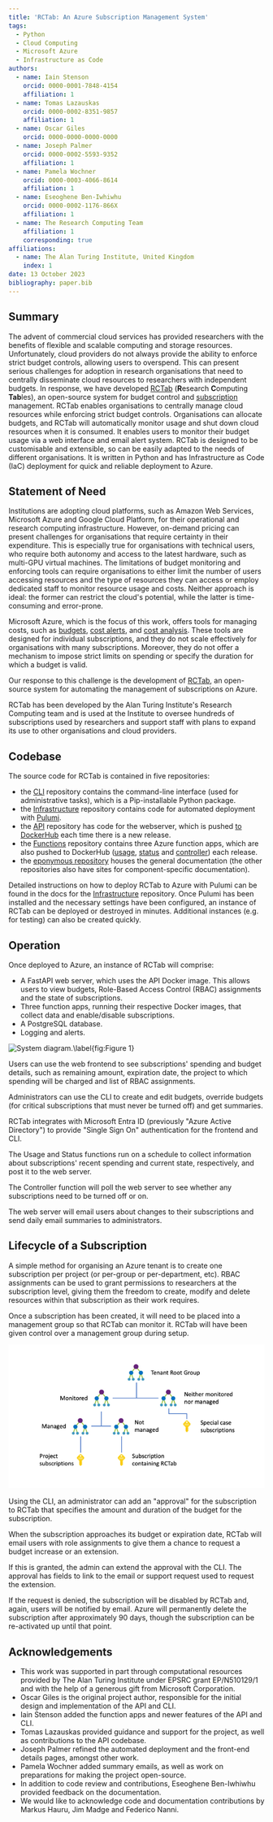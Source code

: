 ```yaml
---
title: 'RCTab: An Azure Subscription Management System'
tags:
  - Python
  - Cloud Computing
  - Microsoft Azure
  - Infrastructure as Code
authors:
  - name: Iain Stenson
    orcid: 0000-0001-7848-4154
    affiliation: 1
  - name: Tomas Lazauskas
    orcid: 0000-0002-8351-9857
    affiliation: 1
  - name: Oscar Giles
    orcid: 0000-0000-0000-0000
  - name: Joseph Palmer
    orcid: 0000-0002-5593-9352
    affiliation: 1
  - name: Pamela Wochner
    orcid: 0000-0003-4066-8614
    affiliation: 1
  - name: Eseoghene Ben-Iwhiwhu
    orcid: 0000-0002-1176-866X
    affiliation: 1
  - name: The Research Computing Team
    affiliation: 1
    corresponding: true
affiliations:
  - name: The Alan Turing Institute, United Kingdom
    index: 1
date: 13 October 2023
bibliography: paper.bib
---
```


## Summary

The advent of commercial cloud services has provided researchers with the benefits of flexible and scalable computing and storage resources.
Unfortunately, cloud providers do not always provide the ability to enforce strict budget controls, allowing users to overspend.
This can present serious challenges for adoption in research organisations that need to centrally disseminate cloud resources to researchers with independent budgets.
In response, we have developed [RCTab](https://rctab.readthedocs.io/) (**R**esearch **C**omputing **Tab**les), an open-source system for budget control and [subscription](https://learn.microsoft.com/en-us/azure/cloud-adoption-framework/ready/azure-setup-guide/organize-resources#management-levels-and-hierarchy) management.
RCTab enables organisations to centrally manage cloud resources while enforcing strict budget controls.
Organisations can allocate budgets, and RCTab will automatically monitor usage and shut down cloud resources when it is consumed.
It enables users to monitor their budget usage via a web interface and email alert system.
RCTab is designed to be customisable and extensible, so can be easily adapted to the needs of different organisations.
It is written in Python and has Infrastructure as Code (IaC) deployment for quick and reliable deployment to Azure.

## Statement of Need

Institutions are adopting cloud platforms, such as Amazon Web Services, Microsoft Azure and Google Cloud Platform, for their operational and research computing infrastructure.
However, on-demand pricing can present challenges for organisations that require certainty in their expenditure.
This is especially true for organisations with technical users, who require both autonomy and access to the latest hardware, such as multi-GPU virtual machines.
The limitations of budget monitoring and enforcing tools can require organisations to either limit the number of users accessing resources and the type of resources they can access or employ dedicated staff to monitor resource usage and costs.
Neither approach is ideal: the former can restrict the cloud's potential, while the latter is time-consuming and error-prone.

Microsoft Azure, which is the focus of this work, offers tools for managing costs, such as [budgets](https://docs.microsoft.com/en-us/azure/cost-management-billing/costs/tutorial-acm-create-budgets), [cost alerts](https://learn.microsoft.com/en-us/azure/cost-management-billing/costs/cost-mgt-alerts-monitor-usage-spending), and [cost analysis](https://learn.microsoft.com/en-us/azure/cost-management-billing/costs/quick-acm-cost-analysis).
These tools are designed for individual subscriptions, and they do not scale effectively for organisations with many subscriptions.
Moreover, they do not offer a mechanism to impose strict limits on spending or specify the duration for which a budget is valid.

Our response to this challenge is the development of [RCTab](https://rctab.readthedocs.io/), an open-source system for automating the management of subscriptions on Azure.

RCTab has been developed by the Alan Turing Institute's Research Computing team and is used at the Institute to oversee hundreds of subscriptions used by researchers and support staff with plans to expand its use to other organisations and cloud providers.

## Codebase

The source code for RCTab is contained in five repositories:

- the [CLI](https://github.com/alan-turing-institute/rctab-cli) repository contains the command-line interface (used for administrative tasks), which is a Pip-installable Python package.
- the [Infrastructure](https://github.com/alan-turing-institute/rctab-infrastructure) repository contains code for automated deployment with [Pulumi](https://www.pulumi.com/).
- the [API](https://github.com/alan-turing-institute/rctab-api) repository has code for the webserver, which is pushed [to DockerHub](https://hub.docker.com/r/turingrc/rctab-api) each time there is a new release.
- the [Functions](https://github.com/alan-turing-institute/rctab-functions) repository contains three Azure function apps, which are also pushed to DockerHub ([usage](https://hub.docker.com/r/turingrc/rctab-usage), [status](https://hub.docker.com/r/turingrc/rctab-status) and [controller](https://hub.docker.com/r/turingrc/rctab-controller)) each release.
- the [eponymous repository](https://github.com/alan-turing-institute/rctab) houses the general documentation (the other repositories also have sites for component-specific documentation).

Detailed instructions on how to deploy RCTab to Azure with Pulumi can be found in the docs for the [Infrastructure](https://github.com/alan-turing-institute/rctab-infrastructure) repository.
Once Pulumi has been installed and the necessary settings have been configured, an instance of RCTab can be deployed or destroyed in minutes.
Additional instances (e.g. for testing) can also be created quickly.

## Operation

Once deployed to Azure, an instance of RCTab will comprise:

- A FastAPI web server, which uses the API Docker image.
  This allows users to view budgets, Role-Based Access Control (RBAC) assignments and the state of subscriptions.
- Three function apps, running their respective Docker images, that collect data and enable/disable subscriptions.
- A PostgreSQL database.
- Logging and alerts.

![System diagram.\label{fig:Figure 1}](figure1.png)

Users can use the web frontend to see subscriptions' spending and budget details, such as remaining amount, expiration date, the project to which spending will be charged and list of RBAC assignments.

Administrators can use the CLI to create and edit budgets, override budgets (for critical subscriptions that must never be turned off) and get summaries.

RCTab integrates with Microsoft Entra ID (previously "Azure Active Directory") to provide "Single Sign On" authentication for the frontend and CLI.

The Usage and Status functions run on a schedule to collect information about subscriptions' recent spending and current state, respectively, and post it to the web server.

The Controller function will poll the web server to see whether any subscriptions need to be turned off or on.

The web server will email users about changes to their subscriptions and send daily email summaries to administrators.

## Lifecycle of a Subscription

A simple method for organising an Azure tenant is to create one subscription per project (or per-group or per-department, etc).
RBAC assignments can be used to grant permissions to researchers at the subscription level, giving them the freedom to create, modify and delete resources within that subscription as their work requires.

Once a subscription has been created, it will need to be placed into a management group so that RCTab can monitor it.
RCTab will have been given control over a management group during setup.

![System diagram.\label{fig:Figure 2}](figure2.png)

Using the CLI, an administrator can add an "approval" for the subscription to RCTab that specifies the amount and duration of the budget for the subscription.

When the subscription approaches its budget or expiration date, RCTab will email users with role assignments to give them a chance to request a budget increase or an extension.

If this is granted, the admin can extend the approval with the CLI.
The approval has fields to link to the email or support request used to request the extension.

If the request is denied, the subscription will be disabled by RCTab and, again, users will be notified by email.
Azure will permanently delete the subscription after approximately 90 days, though the subscription can be re-activated up until that point.

## Acknowledgements

- This work was supported in part through computational resources provided by The Alan Turing Institute under EPSRC grant EP/N510129/1 and with the help of a generous gift from Microsoft Corporation.
- Oscar Giles is the original project author, responsible for the initial design and implementation of the API and CLI.
- Iain Stenson added the function apps and newer features of the API and CLI.
- Tomas Lazauskas provided guidance and support for the project, as well as contributions to the API codebase.
- Joseph Palmer refined the automated deployment and the front-end details pages, amongst other work.
- Pamela Wochner added summary emails, as well as work on preparations for making the project open-source.
- In addition to code review and contributions, Eseoghene Ben-Iwhiwhu provided feedback on the documentation.
- We would like to acknowledge code and documentation contributions by Markus Hauru, Jim Madge and Federico Nanni.
